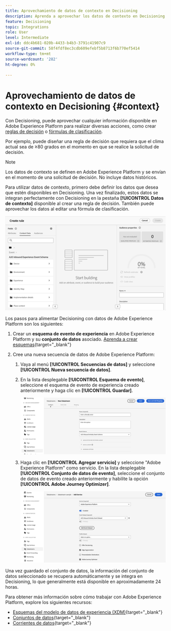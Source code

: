 ```yaml
---
title: Aprovechamiento de datos de contexto en Decisioning
description: Aprenda a aprovechar los datos de contexto en Decisioning
feature: Decisioning
topic: Integrations
role: User
level: Intermediate
exl-id: ddc4b681-020b-4433-b4b3-3791c41907c9
source-git-commit: 58f4fdf8ec3cdb609efebf5b8713f6b770ef5414
workflow-type: tm+mt
source-wordcount: '282'
ht-degree: 0%

---
```


# Aprovechamiento de datos de contexto en Decisioning {#context}

Con Decisioning, puede aprovechar cualquier información disponible en Adobe Experience Platform para realizar diversas acciones, como crear [reglas de decisión](rules.md) o [fórmulas de clasificación](ranking/ranking.md).

Por ejemplo, puede diseñar una regla de decisión que requiera que el clima actual sea de ≥80 grados en el momento en que se realice la solicitud de decisión.

>[!NOTE]
>
>Los datos de contexto se definen en Adobe Experience Platform y se envían en el momento de una solicitud de decisión. No incluye datos históricos.

Para utilizar datos de contexto, primero debe definir los datos que desea que estén disponibles en Decisioning. Una vez finalizado, estos datos se integran perfectamente con Decisioning en la pestaña **[!UICONTROL Datos de contexto]** disponible al crear una regla de decisión. También puede aprovechar los datos al editar una fórmula de clasificación.

![](assets/decision-rules-context.png)

Los pasos para alimentar Decisioning con datos de Adobe Experience Platform son los siguientes:

1. Crear un **esquema de evento de experiencia** en Adobe Experience Platform y su **conjunto de datos** asociado. [Aprenda a crear esquemas](https://experienceleague.adobe.com/en/docs/experience-platform/xdm/ui/resources/schemas){target="_blank"}

1. Cree una nueva secuencia de datos de Adobe Experience Platform:

   1. Vaya al menú **[!UICONTROL Secuencias de datos]** y seleccione **[!UICONTROL Nueva secuencia de datos]**.

   1. En la lista desplegable **[!UICONTROL Esquema de evento]**, seleccione el esquema de evento de experiencia creado anteriormente y haga clic en **[!UICONTROL Guardar]**.

      ![](assets/decision-rule-context-datastream.png)

   1. Haga clic en **[!UICONTROL Agregar servicio]** y seleccione &quot;Adobe Experience Platform&quot; como servicio. En la lista desplegable **[!UICONTROL Conjunto de datos de evento]**, seleccione el conjunto de datos de evento creado anteriormente y habilite la opción **[!UICONTROL Adobe Journey Optimizer]**.

      ![](assets/decision-rules-context-datastream-service.png)

Una vez guardado el conjunto de datos, la información del conjunto de datos seleccionado se recupera automáticamente y se integra en Decisioning, lo que generalmente está disponible en aproximadamente 24 horas.

Para obtener más información sobre cómo trabajar con Adobe Experience Platform, explore los siguientes recursos:

* [Esquemas del modelo de datos de experiencia (XDM)](https://experienceleague.adobe.com/en/docs/experience-platform/xdm/schema/composition){target="_blank"}
* [Conjuntos de datos](https://experienceleague.adobe.com/en/docs/experience-platform/catalog/datasets/overview){target="_blank"}
* [Corrientes de datos](https://experienceleague.adobe.com/en/docs/experience-platform/datastreams/overview){target="_blank"}
